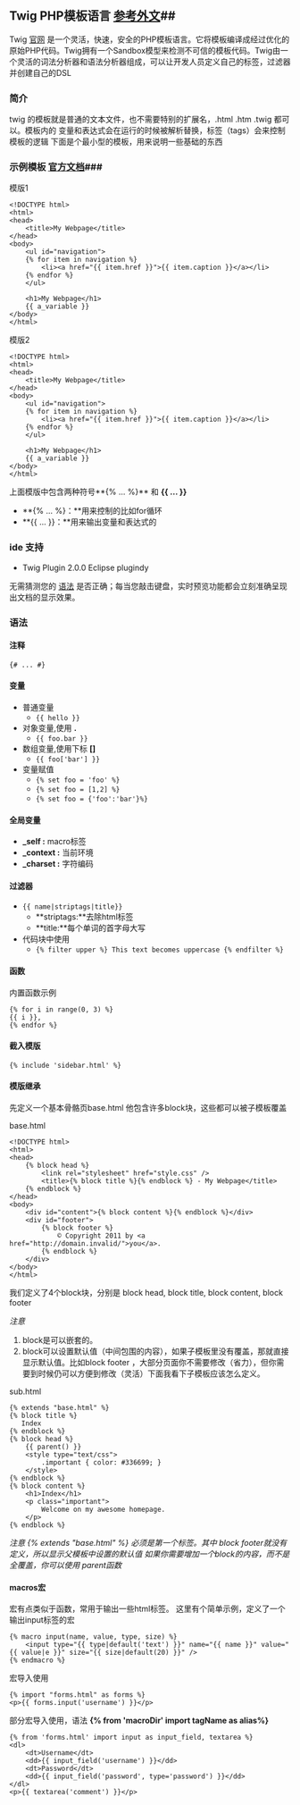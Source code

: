 ## Twig PHP模板语言 [参考外文](http://twig.sensiolabs.org/doc/templates.html)##

Twig [官网](http://twig.sensiolabs.org) 是一个灵活，快速，安全的PHP模板语言。它将模板编译成经过优化的原始PHP代码。Twig拥有一个Sandbox模型来检测不可信的模板代码。Twig由一个灵活的词法分析器和语法分析器组成，可以让开发人员定义自己的标签，过滤器并创建自己的DSL

### 简介 ###

twig 的模板就是普通的文本文件，也不需要特别的扩展名，.html .htm .twig 都可以。模板内的 变量和表达式会在运行的时候被解析替换，标签（tags）会来控制模板的逻辑
下面是个最小型的模板，用来说明一些基础的东西

### 示例模板 [官方文档](http://twig.sensiolabs.org/documentation)###

模版1
   
    <!DOCTYPE html> 
    <html> 
    <head> 
        <title>My Webpage</title> 
    </head> 
    <body> 
        <ul id="navigation"> 
        {% for item in navigation %} 
            <li><a href="{{ item.href }}">{{ item.caption }}</a></li> 
        {% endfor %} 
        </ul> 
 
        <h1>My Webpage</h1> 
        {{ a_variable }} 
    </body> 
    </html>

模版2

    <!DOCTYPE html>
    <html>
    <head>
        <title>My Webpage</title>
    </head>
    <body>
        <ul id="navigation">
        {% for item in navigation %}
            <li><a href="{{ item.href }}">{{ item.caption }}</a></li>
        {% endfor %}
        </ul>

        <h1>My Webpage</h1>
        {{ a_variable }}
    </body>
    </html>

上面模版中包含两种符号**{% ... %}** 和 **{{ ... }}** 

- **{% ... %}：**用来控制的比如for循环
- **{{ ... }}：**用来输出变量和表达式的

### ide 支持 ###

- Twig Plugin 2.0.0 Eclipse plugindy

无需猜测您的 [语法](http://markdownpad.com) 是否正确；每当您敲击键盘，实时预览功能都会立刻准确呈现出文档的显示效果。

### 语法 ###

#### 注释 ####
    {# ... #}

#### 变量 ####

- 普通变量
    - `{{ hello }}`
- 对象变量,使用 **.** 
    - `{{ foo.bar }}`
- 数组变量,使用下标 **[]** 
    - `{{ foo['bar'] }}`
- 变量赋值
    - `{% set foo = 'foo' %}`
    - `{% set foo = [1,2] %}`
    - `{% set foo = {'foo':'bar'}%}`

#### 全局变量 ####

- **\_self :** macro标签
- **\_context :** 当前环境
- **\_charset :** 字符编码

#### 过滤器 ####

- `{{ name|striptags|title}}`
    - **striptags:**去除html标签
    - **title:**每个单词的首字母大写
-  代码块中使用
    -  `{% filter upper %} This text becomes uppercase {% endfilter %}`

#### 函数 ####
   
内置函数示例

    {% for i in range(0, 3) %}
    {{ i }},
    {% endfor %}

#### 截入模版 ####

    {% include 'sidebar.html' %}  

#### 模版继承 ####
先定义一个基本骨骼页base.html 他包含许多block块，这些都可以被子模板覆盖

base.html
    
    <!DOCTYPE html> 
    <html> 
    <head> 
        {% block head %} 
            <link rel="stylesheet" href="style.css" /> 
            <title>{% block title %}{% endblock %} - My Webpage</title> 
        {% endblock %} 
    </head> 
    <body> 
        <div id="content">{% block content %}{% endblock %}</div> 
        <div id="footer"> 
            {% block footer %} 
                © Copyright 2011 by <a href="http://domain.invalid/">you</a>. 
            {% endblock %} 
        </div> 
    </body> 
    </html>

我们定义了4个block块，分别是 block head, block title, block content, block footer

*注意*

1. block是可以嵌套的。
2. block可以设置默认值（中间包围的内容），如果子模板里没有覆盖，那就直接显示默认值。比如block footer ，大部分页面你不需要修改（省力），但你需要到时候仍可以方便到修改（灵活）下面我看下子模板应该怎么定义。

sub.html

    {% extends "base.html" %}
    {% block title %}
	   Index
    {% endblock %}
    {% block head %}
        {{ parent() }}
        <style type="text/css">
            .important { color: #336699; }
        </style> 
    {% endblock %}
    {% block content %}
        <h1>Index</h1>
        <p class="important">
            Welcome on my awesome homepage.
        </p>
    {% endblock %}
    
*注意 {% extends "base.html" %} 必须是第一个标签。其中 block footer就没有定义，所以显示父模板中设置的默认值
如果你需要增加一个block的内容，而不是全覆盖，你可以使用 parent函数*

#### macros宏 ####

宏有点类似于函数，常用于输出一些html标签。
这里有个简单示例，定义了一个输出input标签的宏

    {% macro input(name, value, type, size) %} 
        <input type="{{ type|default('text') }}" name="{{ name }}" value="{{ value|e }}" size="{{ size|default(20) }}" /> 
    {% endmacro %}
宏导入使用

    {% import "forms.html" as forms %} 
    <p>{{ forms.input('username') }}</p>

部分宏导入使用，语法 **{% from 'macroDir' import tagName as alias%}**

    {% from 'forms.html' import input as input_field, textarea %}
    <dl> 
        <dt>Username</dt> 
        <dd>{{ input_field('username') }}</dd> 
        <dt>Password</dt> 
        <dd>{{ input_field('password', type='password') }}</dd> 
    </dl> 
    <p>{{ textarea('comment') }}</p>

 
   


